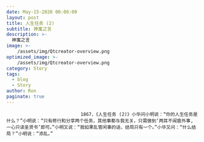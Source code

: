 ```yaml
---
date: May-15-2020 00:00:00
layout: post
title: 人生任务 (2)
subtitle: 神寓之言
description: >-
  神寓之言
image: >-
    /assets/img/Qtcreator-overview.png
optimized_image: >-
    /assets/img/Qtcreator-overview.png
category: Story
tags:
  - blog
  - Story
author: Ron
paginate: true
---
```


							　　1867，《人生任务 (2)》小华问小明说：“你的人生任务是什么？”小明说：“只有修行和分享两个任务，其他事都与我无关，只需做到‘两耳不闻窗外事,一心只读圣贤书’即可。”小明又说：“我如果乱管闲事的话，结局只有一个。”小华又问：“什么结局？”小明说：“添乱。”
							
							
						